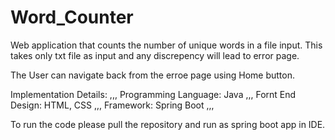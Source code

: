 # Word_Counter

Web application that counts the number of unique words in a file input. This takes only txt file as input and any discrepency will lead to error page. 

The User can navigate back from the erroe page using Home button.

Implementation Details:
,,,
Programming Language: Java
,,,
Fornt End Design: HTML, CSS
,,,
Framework: Spring Boot
,,,

To run the code please pull the repository and run as spring boot app in IDE.


